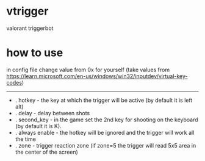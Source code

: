 # vtrigger
valorant triggerbot

# how to use
in config file change value from 0x for yourself 
(take values from https://learn.microsoft.com/en-us/windows/win32/inputdev/virtual-key-codes)

----------------------------------------------------------------------------------------------------------
* . hotkey - the key at which the trigger will be active (by default it is left alt)
* . delay - delay between shots
* . second_key - in the game set the 2nd key for shooting on the keyboard (by default it is K).
* . always enable - the hotkey will be ignored and the trigger will work all the time
* . zone - trigger reaction zone (if zone=5 the trigger will read 5x5 area in the center of the screen)
